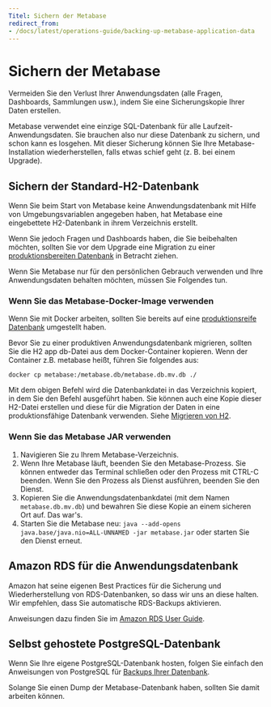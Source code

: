 ```yaml
---
Titel: Sichern der Metabase
redirect_from:
- /docs/latest/operations-guide/backing-up-metabase-application-data
---
```



# Sichern der Metabase


Vermeiden Sie den Verlust Ihrer Anwendungsdaten (alle Fragen, Dashboards, Sammlungen usw.), indem Sie eine Sicherungskopie Ihrer Daten erstellen.


Metabase verwendet eine einzige SQL-Datenbank für alle Laufzeit-Anwendungsdaten. Sie brauchen also nur diese Datenbank zu sichern, und schon kann es losgehen. Mit dieser Sicherung können Sie Ihre Metabase-Installation wiederherstellen, falls etwas schief geht (z. B. bei einem Upgrade).


## Sichern der Standard-H2-Datenbank


Wenn Sie beim Start von Metabase keine Anwendungsdatenbank mit Hilfe von Umgebungsvariablen angegeben haben, hat Metabase eine eingebettete H2-Datenbank in ihrem Verzeichnis erstellt.


Wenn Sie jedoch Fragen und Dashboards haben, die Sie beibehalten möchten, sollten Sie vor dem Upgrade eine Migration zu einer [produktionsbereiten Datenbank](migrating-from-h2.md) in Betracht ziehen.


Wenn Sie Metabase nur für den persönlichen Gebrauch verwenden und Ihre Anwendungsdaten behalten möchten, müssen Sie Folgendes tun.


### Wenn Sie das Metabase-Docker-Image verwenden


Wenn Sie mit Docker arbeiten, sollten Sie bereits auf eine [produktionsreife Datenbank](migrating-from-h2.md) umgestellt haben.


Bevor Sie zu einer produktiven Anwendungsdatenbank migrieren, sollten Sie die H2 app db-Datei aus dem Docker-Container kopieren. Wenn der Container z.B. metabase heißt, führen Sie folgendes aus:


```
docker cp metabase:/metabase.db/metabase.db.mv.db ./
```


Mit dem obigen Befehl wird die Datenbankdatei in das Verzeichnis kopiert, in dem Sie den Befehl ausgeführt haben. Sie können auch eine Kopie dieser H2-Datei erstellen und diese für die Migration der Daten in eine produktionsfähige Datenbank verwenden. Siehe [Migrieren von H2](migrating-from-h2.md).


### Wenn Sie das Metabase JAR verwenden


1. Navigieren Sie zu Ihrem Metabase-Verzeichnis.
2. Wenn Ihre Metabase läuft, beenden Sie den Metabase-Prozess. Sie können entweder das Terminal schließen oder den Prozess mit CTRL-C beenden. Wenn Sie den Prozess als Dienst ausführen, beenden Sie den Dienst.
3. Kopieren Sie die Anwendungsdatenbankdatei (mit dem Namen `metabase.db.mv.db`) und bewahren Sie diese Kopie an einem sicheren Ort auf. Das war's.
4. Starten Sie die Metabase neu: `java --add-opens java.base/java.nio=ALL-UNNAMED -jar metabase.jar` oder starten Sie den Dienst erneut.


## Amazon RDS für die Anwendungsdatenbank


Amazon hat seine eigenen Best Practices für die Sicherung und Wiederherstellung von RDS-Datenbanken, so dass wir uns an diese halten. Wir empfehlen, dass Sie automatische RDS-Backups aktivieren.


Anweisungen dazu finden Sie im [Amazon RDS User Guide](http://docs.aws.amazon.com/AmazonRDS/latest/UserGuide/USER_WorkingWithAutomatedBackups.html).


## Selbst gehostete PostgreSQL-Datenbank


Wenn Sie Ihre eigene PostgreSQL-Datenbank hosten, folgen Sie einfach den Anweisungen von PostgreSQL für [Backups Ihrer Datenbank](https://www.postgresql.org/docs/current/backup.html).


Solange Sie einen Dump der Metabase-Datenbank haben, sollten Sie damit arbeiten können.

